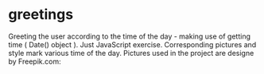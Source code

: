 # greetings
Greeting the user according to the time of the day - making use of getting time ( Date() object ).
Just JavaScript exercise.
Corresponding pictures and style mark various time of the day.
Pictures used in the project are designe by Freepik.com:
<!-- 
<a href="https://www.freepik.com/free-photos-vectors/background">Background vector created by freepik - www.freepik.com</a> 
<a href="https://www.freepik.com/free-photos-vectors/tree">Tree vector created by brgfx - www.freepik.com</a>
<a href="https://www.freepik.com/free-photos-vectors/background">Background vector created by brgfx - www.freepik.com</a>
<a href="https://www.freepik.com/free-photos-vectors/water">Water vector created by vectorpouch - www.freepik.com</a>
<a href="https://www.freepik.com/free-photos-vectors/background">Background vector created by inbevel13 - www.freepik.com</a>
<a href="https://www.freepik.com/free-photos-vectors/business">Business vector created by jemastock - www.freepik.com</a>
-->